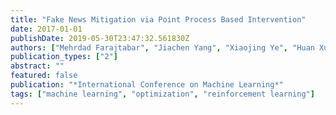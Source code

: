```yaml
---
title: "Fake News Mitigation via Point Process Based Intervention"
date: 2017-01-01
publishDate: 2019-05-30T23:47:32.561830Z
authors: ["Mehrdad Farajtabar", "Jiachen Yang", "Xiaojing Ye", "Huan Xu", "Rakshit Trivedi", "Elias B. Khalil", "Shuang Li", "Le Song", "Hongyuan Zha"]
publication_types: ["2"]
abstract: ""
featured: false
publication: "*International Conference on Machine Learning*"
tags: ["machine learning", "optimization", "reinforcement learning"]
---
```


